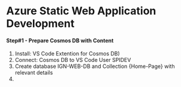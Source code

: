 # Azure Static Web Application Development

#### Step#1 - Prepare Cosmos DB with Content
1. Install: VS Code Extention for Cosmos DB)
2. Connect: Cosmos DB to VS Code User SPIDEV
3. Create database IGN-WEB-DB and Collection {Home-Page} with relevant details
4. 
